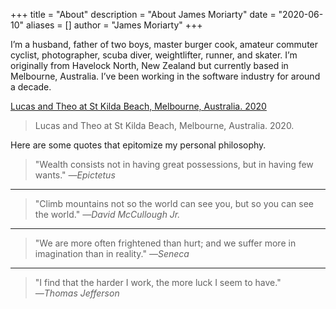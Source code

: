 +++
title = "About"
description = "About James Moriarty"
date = "2020-06-10"
aliases = []
author = "James Moriarty"
+++

I’m a husband, father of two boys, master burger cook, amateur commuter cyclist, photographer, scuba diver, weightlifter, runner, and skater. I’m originally from Havelock North, New Zealand but currently based in Melbourne, Australia. I’ve been working in the software industry for around a decade. 

[Lucas and Theo at St Kilda Beach, Melbourne, Australia. 2020](/images/about-lucas-and-theo.png)
> Lucas and Theo at St Kilda Beach, Melbourne, Australia. 2020.

Here are some quotes that epitomize my personal philosophy.

> "Wealth consists not in having great possessions, but in having few wants."
_―Epictetus_

<hr />

> "Climb mountains not so the world can see you, but so you can see the world."
_―David McCullough Jr._

<hr />

> "We are more often frightened than hurt; and we suffer more in imagination than in reality."
_―Seneca_

<hr />

> "I find that the harder I work, the more luck I seem to have."
_―Thomas Jefferson_

